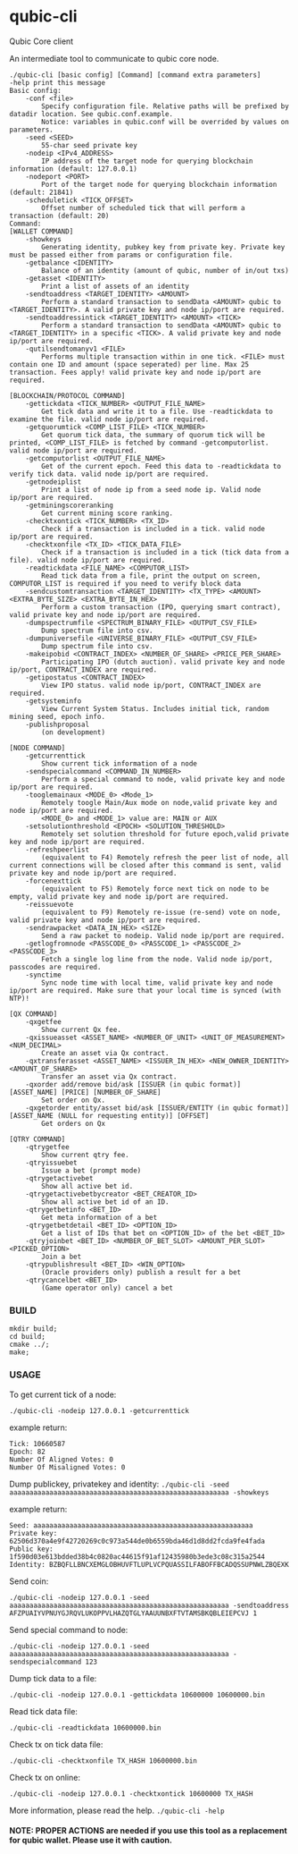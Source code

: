 # qubic-cli

Qubic Core client

An intermediate tool to communicate to qubic core node.
```
./qubic-cli [basic config] [Command] [command extra parameters]
-help print this message
Basic config:
	-conf <file>
		Specify configuration file. Relative paths will be prefixed by datadir location. See qubic.conf.example.
		Notice: variables in qubic.conf will be overrided by values on parameters.
	-seed <SEED>
		55-char seed private key
	-nodeip <IPv4_ADDRESS>
		IP address of the target node for querying blockchain information (default: 127.0.0.1)
	-nodeport <PORT>
		Port of the target node for querying blockchain information (default: 21841)
	-scheduletick <TICK_OFFSET>
		Offset number of scheduled tick that will perform a transaction (default: 20)
Command:
[WALLET COMMAND]
	-showkeys
		Generating identity, pubkey key from private key. Private key must be passed either from params or configuration file.
	-getbalance <IDENTITY>
		Balance of an identity (amount of qubic, number of in/out txs)
	-getasset <IDENTITY>
		Print a list of assets of an identity
	-sendtoaddress <TARGET_IDENTITY> <AMOUNT>
		Perform a standard transaction to sendData <AMOUNT> qubic to <TARGET_IDENTITY>. A valid private key and node ip/port are required.
	-sendtoaddressintick <TARGET_IDENTITY> <AMOUNT> <TICK>
		Perform a standard transaction to sendData <AMOUNT> qubic to <TARGET_IDENTITY> in a specific <TICK>. A valid private key and node ip/port are required.
	-qutilsendtomanyv1 <FILE>
		Performs multiple transaction within in one tick. <FILE> must contain one ID and amount (space seperated) per line. Max 25 transaction. Fees apply! valid private key and node ip/port are required.

[BLOCKCHAIN/PROTOCOL COMMAND]
	-gettickdata <TICK_NUMBER> <OUTPUT_FILE_NAME>
		Get tick data and write it to a file. Use -readtickdata to examine the file. valid node ip/port are required.
	-getquorumtick <COMP_LIST_FILE> <TICK_NUMBER>
		Get quorum tick data, the summary of quorum tick will be printed, <COMP_LIST_FILE> is fetched by command -getcomputorlist. valid node ip/port are required.
	-getcomputorlist <OUTPUT_FILE_NAME>
		Get of the current epoch. Feed this data to -readtickdata to verify tick data. valid node ip/port are required.
	-getnodeiplist
		Print a list of node ip from a seed node ip. Valid node ip/port are required.
	-getminingscoreranking
		Get current mining score ranking.
	-checktxontick <TICK_NUMBER> <TX_ID>
		Check if a transaction is included in a tick. valid node ip/port are required.
	-checktxonfile <TX_ID> <TICK_DATA_FILE>
		Check if a transaction is included in a tick (tick data from a file). valid node ip/port are required.
	-readtickdata <FILE_NAME> <COMPUTOR_LIST>
		Read tick data from a file, print the output on screen, COMPUTOR_LIST is required if you need to verify block data
	-sendcustomtransaction <TARGET_IDENTITY> <TX_TYPE> <AMOUNT> <EXTRA_BYTE_SIZE> <EXTRA_BYTE_IN_HEX>
		Perform a custom transaction (IPO, querying smart contract), valid private key and node ip/port are required.
	-dumpspectrumfile <SPECTRUM_BINARY_FILE> <OUTPUT_CSV_FILE>
		Dump spectrum file into csv.
	-dumpuniversefile <UNIVERSE_BINARY_FILE> <OUTPUT_CSV_FILE>
		Dump spectrum file into csv.
	-makeipobid <CONTRACT_INDEX> <NUMBER_OF_SHARE> <PRICE_PER_SHARE>
		Participating IPO (dutch auction). valid private key and node ip/port, CONTRACT_INDEX are required.
	-getipostatus <CONTRACT_INDEX>
		View IPO status. valid node ip/port, CONTRACT_INDEX are required.
	-getsysteminfo
		View Current System Status. Includes initial tick, random mining seed, epoch info.
	-publishproposal 
		(on development)

[NODE COMMAND]
	-getcurrenttick
		Show current tick information of a node
	-sendspecialcommand <COMMAND_IN_NUMBER> 
		Perform a special command to node, valid private key and node ip/port are required.	
	-tooglemainaux <MODE_0> <Mode_1> 
		Remotely toogle Main/Aux mode on node,valid private key and node ip/port are required.	
		<MODE_0> and <MODE_1> value are: MAIN or AUX	
	-setsolutionthreshold <EPOCH> <SOLUTION_THRESHOLD> 
		Remotely set solution threshold for future epoch,valid private key and node ip/port are required.	
	-refreshpeerlist
		(equivalent to F4) Remotely refresh the peer list of node, all current connections will be closed after this command is sent, valid private key and node ip/port are required.	
	-forcenexttick
		(equivalent to F5) Remotely force next tick on node to be empty, valid private key and node ip/port are required.	
	-reissuevote
		(equivalent to F9) Remotely re-issue (re-send) vote on node, valid private key and node ip/port are required.	
	-sendrawpacket <DATA_IN_HEX> <SIZE>
		Send a raw packet to nodeip. Valid node ip/port are required.
	-getlogfromnode <PASSCODE_0> <PASSCODE_1> <PASSCODE_2> <PASSCODE_3>
		Fetch a single log line from the node. Valid node ip/port, passcodes are required.
	-synctime
		Sync node time with local time, valid private key and node ip/port are required. Make sure that your local time is synced (with NTP)!	

[QX COMMAND]
	-qxgetfee
		Show current Qx fee.
	-qxissueasset <ASSET_NAME> <NUMBER_OF_UNIT> <UNIT_OF_MEASUREMENT> <NUM_DECIMAL>
		Create an asset via Qx contract.
	-qxtransferasset <ASSET_NAME> <ISSUER_IN_HEX> <NEW_OWNER_IDENTITY> <AMOUNT_OF_SHARE>
		Transfer an asset via Qx contract.
	-qxorder add/remove bid/ask [ISSUER (in qubic format)] [ASSET_NAME] [PRICE] [NUMBER_OF_SHARE]
		Set order on Qx.
	-qxgetorder entity/asset bid/ask [ISSUER/ENTITY (in qubic format)] [ASSET_NAME (NULL for requesting entity)] [OFFSET]
		Get orders on Qx

[QTRY COMMAND]
	-qtrygetfee
		Show current qtry fee.
	-qtryissuebet
		Issue a bet (prompt mode)
	-qtrygetactivebet
		Show all active bet id.
	-qtrygetactivebetbycreator <BET_CREATOR_ID>
		Show all active bet id of an ID.
	-qtrygetbetinfo <BET_ID>
		Get meta information of a bet
	-qtrygetbetdetail <BET_ID> <OPTION_ID>
		Get a list of IDs that bet on <OPTION_ID> of the bet <BET_ID>
	-qtryjoinbet <BET_ID> <NUMBER_OF_BET_SLOT> <AMOUNT_PER_SLOT> <PICKED_OPTION>
		Join a bet
	-qtrypublishresult <BET_ID> <WIN_OPTION>
		(Oracle providers only) publish a result for a bet
	-qtrycancelbet <BET_ID>
		(Game operator only) cancel a bet
```

### BUILD
```
mkdir build;
cd build;
cmake ../;
make;
```


### USAGE
To get current tick of a node:

`./qubic-cli -nodeip 127.0.0.1 -getcurrenttick`

example return:
```
Tick: 10660587
Epoch: 82
Number Of Aligned Votes: 0
Number Of Misaligned Votes: 0
```

Dump publickey, privatekey and identity:
`./qubic-cli -seed aaaaaaaaaaaaaaaaaaaaaaaaaaaaaaaaaaaaaaaaaaaaaaaaaaaaaaa -showkeys`

example return:
```
Seed: aaaaaaaaaaaaaaaaaaaaaaaaaaaaaaaaaaaaaaaaaaaaaaaaaaaaaaa
Private key: 62506d370a4e9f42720269c0c973a544de0b6559bda46d1d8dd2fcda9fe4fada
Public key: 1f590d03e613bdded38b4c0820ac44615f91af12435980b3ede3c08c315a2544
Identity: BZBQFLLBNCXEMGLOBHUVFTLUPLVCPQUASSILFABOFFBCADQSSUPNWLZBQEXK
```

Send coin:

`./qubic-cli -nodeip 127.0.0.1 -seed aaaaaaaaaaaaaaaaaaaaaaaaaaaaaaaaaaaaaaaaaaaaaaaaaaaaaaa -sendtoaddress AFZPUAIYVPNUYGJRQVLUKOPPVLHAZQTGLYAAUUNBXFTVTAMSBKQBLEIEPCVJ 1`

Send special command to node:

`./qubic-cli -nodeip 127.0.0.1 -seed aaaaaaaaaaaaaaaaaaaaaaaaaaaaaaaaaaaaaaaaaaaaaaaaaaaaaaa -sendspecialcommand 123`

Dump tick data to a file:

`./qubic-cli -nodeip 127.0.0.1 -gettickdata 10600000 10600000.bin`

Read tick data file:

`./qubic-cli -readtickdata 10600000.bin`

Check tx on tick data file:

`./qubic-cli -checktxonfile TX_HASH 10600000.bin`

Check tx on online:

`./qubic-cli -nodeip 127.0.0.1 -checktxontick 10600000 TX_HASH`

More information, please read the help. `./qubic-cli -help`

#### NOTE: PROPER ACTIONS are needed if you use this tool as a replacement for qubic wallet. Please use it with caution.
